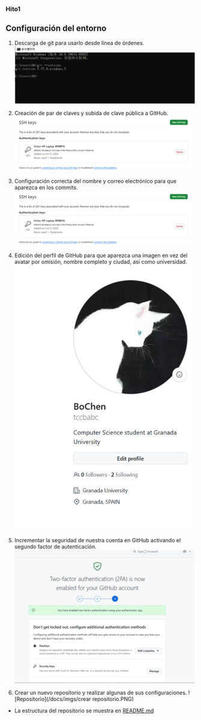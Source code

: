 ### Hito1


## Configuración del entorno

1. Descarga de git para usarlo desde línea de órdenes.
![Version de git](/docs/imgs/git-version.PNG)

2. Creación de par de claves y subida de clave pública a GitHub.
![SSh keys](/docs/imgs/ssh-keys.PNG)

3. Configuración correcta del nombre y correo electrónico para que aparezca en los commits.
![Commit](/docs/imgs/ssh-keys.PNG)

4. Edición del perfil de GitHub para que aparezca una imagen en vez del avatar por omisión, nombre completo y ciudad, así como universidad.
![Perfil](/docs/imgs/profile.PNG)

5. Incrementar la seguridad de nuestra cuenta en GitHub activando el segundo factor de autenticación.
![2FA](/docs/imgs/second-authentication.PNG)

6. Crear un nuevo repositorio y realizar algunas de sus configuraciones.
![Repositorio](/docs/imgs/crear repositorio.PNG)
- La estructura del repositorio se muestra en [README.md](../README.md)
